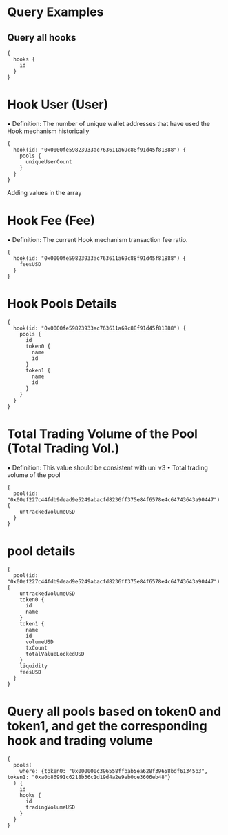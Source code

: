 # Query Examples

## Query all hooks

```
{
  hooks {
    id
  }
}
```

# Hook User (User)

• Definition: The number of unique wallet addresses that have used the Hook mechanism historically

```
{
  hook(id: "0x0000fe59823933ac763611a69c88f91d45f81888") {
    pools {
      uniqueUserCount
    }
  }
}
```

Adding values ​​in the array

# Hook Fee (Fee)

• Definition: The current Hook mechanism transaction fee ratio.

```
{
  hook(id: "0x0000fe59823933ac763611a69c88f91d45f81888") {
    feesUSD
  }
}
```

# Hook Pools Details

```
{
  hook(id: "0x0000fe59823933ac763611a69c88f91d45f81888") {
    pools {
      id
      token0 {
        name
        id
      }
      token1 {
        name
        id
      }
    }
  }
}
```

# Total Trading Volume of the Pool (Total Trading Vol.)

• Definition: This value should be consistent with uni v3
• Total trading volume of the pool

```
{
  pool(id: "0x00ef227c44fdb9dead9e5249abacfd8236ff375e84f6578e4c64743643a90447") {
    untrackedVolumeUSD
  }
}
```

# pool details

```
{
  pool(id: "0x00ef227c44fdb9dead9e5249abacfd8236ff375e84f6578e4c64743643a90447") {
    untrackedVolumeUSD
    token0 {
      id
      name
    }
    token1 {
      name
      id
      volumeUSD
      txCount
      totalValueLockedUSD
    }
    liquidity
    feesUSD
  }
}
```

# Query all pools based on token0 and token1, and get the corresponding hook and trading volume

```
{
  pools(
    where: {token0: "0x000000c396558ffbab5ea628f39658bdf61345b3", token1: "0xa0b86991c6218b36c1d19d4a2e9eb0ce3606eb48"}
  ) {
    id
    hooks {
      id
      tradingVolumeUSD
    }
  }
}
```
